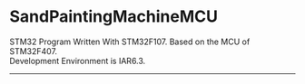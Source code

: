# SandPaintingMachineMCU  
STM32 Program Written With STM32F107. 
Based on the MCU of STM32F407.  
Development Environment is IAR6.3.  

--- 
